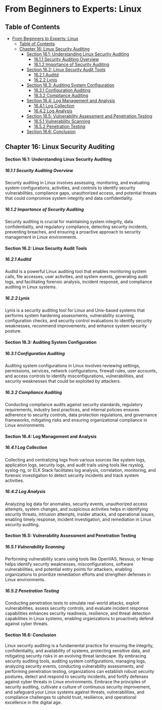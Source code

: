 # From Beginners to Experts: Linux
## Table of Contents
- [From Beginners to Experts: Linux](#from-beginners-to-experts-linux)
  - [Table of Contents](#table-of-content)
  - [Chapter 16: Linux Security Auditing](#chapter-16-linux-security-auditing)
      - [Section 16.1: Understanding Linux Security Auditing](#section-161-understanding-linux-security-auditing)
        - [16.1.1 Security Auditing Overview](#1611-security-auditing-overview)
        - [16.1.2 Importance of Security Auditing](#1612-importance-of-security-auditing)
      - [Section 16.2: Linux Security Audit Tools](#section-162-linux-security-audit-tools)
        - [16.2.1 Auditd](#1621-auditd)
        - [16.2.2 Lynis](#1622-lynis)
      - [Section 16.3: Auditing System Configuration](#section-163-auditing-system-configuration)
        - [16.3.1 Configuration Auditing](#1631-configuration-auditing)
        - [16.3.2 Compliance Auditing](#1632-compliance-auditing)
      - [Section 16.4: Log Management and Analysis](#section-164-log-management-and-analysis)
        - [16.4.1 Log Collection](#1641-log-collection)
        - [16.4.2 Log Analysis](#1642-log-analysis)
      - [Section 16.5: Vulnerability Assessment and Penetration Testing](#section-165-vulnerability-assessment-and-penetration-testing)
        - [16.5.1 Vulnerability Scanning](#1651-vulnerability-scanning)
        - [16.5.2 Penetration Testing](#1652-penetration-testing)
      - [Section 16.6: Conclusion](#section-166-conclusion)

## Chapter 16: Linux Security Auditing

#### Section 16.1: Understanding Linux Security Auditing

##### 16.1.1 Security Auditing Overview

Security auditing in Linux involves assessing, monitoring, and evaluating system configurations, activities, and controls to identify security vulnerabilities, compliance gaps, unauthorized access, and potential threats that could compromise system integrity and data confidentiality.

##### 16.1.2 Importance of Security Auditing

Security auditing is crucial for maintaining system integrity, data confidentiality, and regulatory compliance, detecting security incidents, preventing breaches, and ensuring a proactive approach to security management in Linux environments.

#### Section 16.2: Linux Security Audit Tools

##### 16.2.1 Auditd

Auditd is a powerful Linux auditing tool that enables monitoring system calls, file accesses, user activities, and system events, generating audit logs, and facilitating forensic analysis, incident response, and compliance auditing in Linux systems.

##### 16.2.2 Lynis

Lynis is a security auditing tool for Linux and Unix-based systems that performs system hardening assessments, vulnerability scanning, configuration checks, and security control evaluations to identify security weaknesses, recommend improvements, and enhance system security posture.

#### Section 16.3: Auditing System Configuration

##### 16.3.1 Configuration Auditing

Auditing system configurations in Linux involves reviewing settings, permissions, services, network configurations, firewall rules, user accounts, and access controls to identify misconfigurations, vulnerabilities, and security weaknesses that could be exploited by attackers.

##### 16.3.2 Compliance Auditing

Conducting compliance audits against security standards, regulatory requirements, industry best practices, and internal policies ensures adherence to security controls, data protection regulations, and governance frameworks, mitigating risks and ensuring organizational compliance in Linux environments.

#### Section 16.4: Log Management and Analysis

##### 16.4.1 Log Collection

Collecting and centralizing logs from various sources like system logs, application logs, security logs, and audit trails using tools like rsyslog, syslog-ng, or ELK Stack facilitates log analysis, correlation, monitoring, and forensic investigation to detect security incidents and track system activities.

##### 16.4.2 Log Analysis

Analyzing log data for anomalies, security events, unauthorized access attempts, system changes, and suspicious activities helps in identifying security threats, intrusion attempts, insider attacks, and operational issues, enabling timely response, incident investigation, and remediation in Linux security auditing.

#### Section 16.5: Vulnerability Assessment and Penetration Testing

##### 16.5.1 Vulnerability Scanning

Performing vulnerability scans using tools like OpenVAS, Nessus, or Nmap helps identify security weaknesses, misconfigurations, software vulnerabilities, and potential entry points for attackers, enabling organizations to prioritize remediation efforts and strengthen defenses in Linux environments.

##### 16.5.2 Penetration Testing

Conducting penetration tests to simulate real-world attacks, exploit vulnerabilities, assess security controls, and evaluate incident response capabilities enhances security readiness, resilience, and threat detection capabilities in Linux systems, enabling organizations to proactively defend against cyber threats.

#### Section 16.6: Conclusion

Linux security auditing is a fundamental practice for ensuring the integrity, confidentiality, and availability of systems, protecting sensitive data, and mitigating security risks in an evolving threat landscape. By embracing security auditing tools, auditing system configurations, managing logs, analyzing security events, conducting vulnerability assessments, and performing penetration testing, organizations can establish robust security postures, detect and respond to security incidents, and fortify defenses against cyber threats in Linux environments. Embrace the principles of security auditing, cultivate a culture of continuous security improvement, and safeguard your Linux systems against threats, vulnerabilities, and compliance challenges to uphold trust, resilience, and operational excellence in the digital age.
